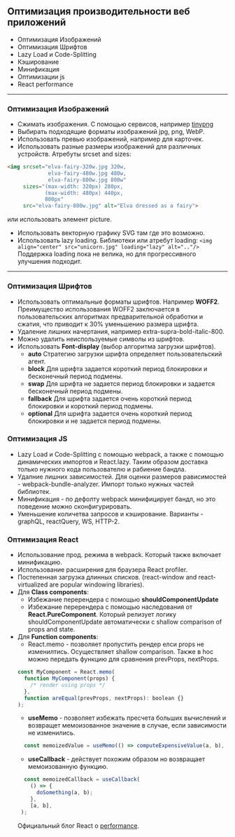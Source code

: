 ## Оптимизация производительности веб приложений   
* Оптимизация Изображений
* Оптимизация Шрифтов
* Lazy Load и Code-Splitting
* Кэширование
* Минификация
* Оптимизации js
* React performance

***

### Оптимизация Изображений
* Сжимать изображения. С помощью сервисов, например [tinypng](https://tinypng.com/)
* Выбирать подходящие форматы изображений jpg, png, WebP.
* Использовать превью изображений, например для карточек. 
* Использовать разные размеры изображений для различных устройств. Атребуты srcset and sizes:
```html
<img srcset="elva-fairy-320w.jpg 320w,
             elva-fairy-480w.jpg 480w,
             elva-fairy-800w.jpg 800w"
     sizes="(max-width: 320px) 280px,
            (max-width: 480px) 440px,
            800px"
     src="elva-fairy-800w.jpg" alt="Elva dressed as a fairy">
```
или использовать элемент picture.  
* Использовать векторную графику SVG там где это возможно.
* Использовать lazy loading. Библиотеки или атребут loading:
`<img align="center" src="unicorn.jpg" loading="lazy" alt=".."/>`
Поддержка loading пока не велика, но для прогрессивного улучшения подходит.
***

### Оптимизация Шрифтов
* Использовать оптимальные форматы шрифтов. Например **WOFF2**. 
Преимущество использования WOFF2 заключается в пользовательских алгоритмах предварительной обработки и сжатия,
что приводит к 30% уменьшению размера шрифта.
* Удаление лишних начертания, например extra-supra-bold-italic-800. 
* Можно удалить неиспользуемые символы из шрифтов. 
* Использовать **Font-display** (выбор алгоритма загрузки шрифтов). 
  * **auto** Стратегию загрузки шрифта определяет пользовательский агент.
  * **block** Для шрифта задается короткий период блокировки и бесконечный период подмены.
  * **swap** Для шрифта не задается период блокировки и задается бесконечный период подмены.
  * **fallback** Для шрифта задается очень короткий период блокировки и короткий период подмены.
  * **optional** Для шрифта задается очень короткий период блокировки и не задается период подмены.

### Оптимизация JS
* Lazy Load и Code-Splitting с помощью webpack, а также с помощью динамических импортов и React.lazy. 
  Таким образом доставка только нужного кода пользователю и рабиение бандла.
* Удалние лишних зависимостей. Для оценки размеров рависимостей - webpack-bundle-analyzer. 
  Импорт только нужных частей библиотек.
* Минификация - по дефолту webpack минифицирует бандл, но это поведение можно сконфигурировать.
* Уменьшение количетва запросов и кэширование. Варианты - graphQL, reactQuery, WS, HTTP-2.

### Оптимизация React
* Использование прод. режима в webpack. Который также включает минификацию.
* Использование расширения для браузера React profiler. 
* Постепенная загрузка длинных списков. (react-window and react-virtualized are popular windowing libraries). 
* Для **Class components**:
   * Избежание перерендера с помощью **shouldComponentUpdate**
   * Избежание перерендера с помощью наследования от **React.PureComponent**. 
   Который релизует логику shouldComponentUpdate автоматически c shallow comparison of props and state.
* Для **Function components**:
  * React.memo - позволяет пропустить рендер елси props не изменилтись. Осуществляет shallow comparison. 
  Также в hoc можно передать функцию для сравнения prevProps, nextProps. 
  ```javaScript
  const MyComponent = React.memo(
    function MyComponent(props) {
      /* render using props */
    },
    function areEqual(prevProps, nextProps): boolean {}
  );
  ```
  * **useMemo** - позволяет избежать пресчета больших вычислений и возвращет мемоизованное значение
  в случае, если зависимости не изменились. 
  ```javaScript
    const memoizedValue = useMemo(() => computeExpensiveValue(a, b), [a, b]);
  ```
  * **useCallback** - действует похожим образом но возвращает мемоизованную функцию. 
  ```javaScript
    const memoizedCallback = useCallback(
      () => {
        doSomething(a, b);
      },
      [a, b],
   );
  ```
  Официальный блог React о [performance](https://reactjs.org/docs/optimizing-performance.html). 
